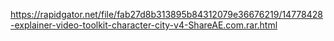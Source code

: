 
https://rapidgator.net/file/fab27d8b313895b84312079e36676219/14778428-explainer-video-toolkit-character-city-v4-ShareAE.com.rar.html

